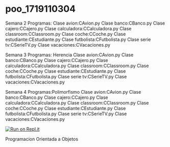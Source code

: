 # poo_1719110304

Semana 2
Programas:
Clase avion:CAvion.py
Clase banco:CBanco.py
Clase cajero:CCajero.py
Clase calculadora:CCalculadora.py
Clase classroom:CClassroom.py
Clase coche:CCoche.py
Clase estudiante:CEstudiante.py
Clase futbolista:CFutbolista.py
Clase serie tv:CSerieTV.py
Clase vacaciones:CVacaciones.py

Semana 3
Programas: Herencia
Clase avion:CAvion.py
Clase banco:CBanco.py
Clase cajero:CCajero.py
Clase calculadora:CCalculadora.py
Clase classroom:CClassroom.py
Clase coche:CCoche.py
Clase estudiante:CEstudiante.py
Clase futbolista:CFutbolista.py
Clase serie tv:CSerieTV.py
Clase vacaciones:CVacaciones.py

Semana 4
Programas:Polimorfismo
Clase avion:CAvion.py
Clase banco:CBanco.py
Clase cajero:CCajero.py
Clase calculadora:CCalculadora.py
Clase classroom:CClassroom.py
Clase coche:CCoche.py
Clase estudiante:CEstudiante.py
Clase futbolista:CFutbolista.py
Clase serie tv:CSerieTV.py
Clase vacaciones:CVacaciones.py

[![Run on Repl.it](https://repl.it/badge/github/DarkStark9608/poo_1719110304)](https://repl.it/github/DarkStark9608/poo_1719110304)

Programacion Orientada a Objetos
